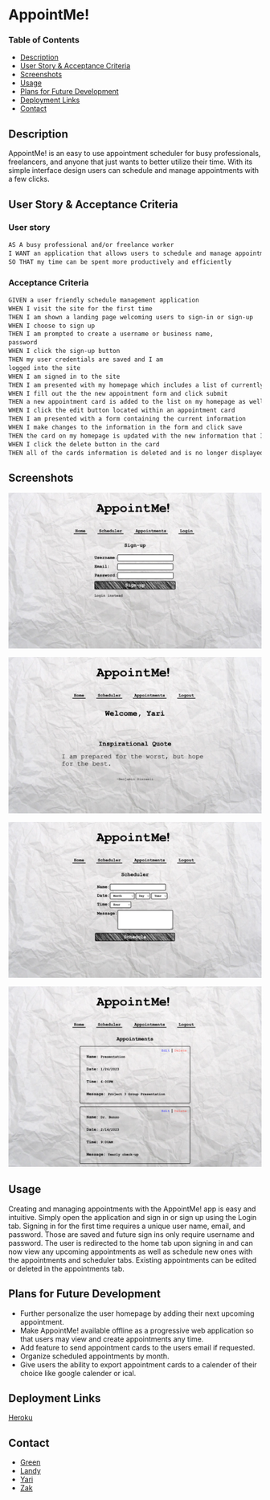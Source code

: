 # AppointMe!

### Table of Contents
- [Description](#Description)
- [User Story & Acceptance Criteria](#User_Story_&_Acceptance_Criteria)
- [Screenshots](#Screenshots)
- [Usage](#Usage)
- [Plans for Future Development](#Plans_for_Future_Development)
- [Deployment Links](#Deployment_Links)
- [Contact](#Contact)

## Description
AppointMe! is an easy to use appointment scheduler for busy professionals, freelancers, and anyone that just wants to better utilize their time. With its simple interface design users can schedule and manage appointments with a few clicks.  

## User Story & Acceptance Criteria

### User story
```md 
AS A busy professional and/or freelance worker
I WANT an application that allows users to schedule and manage appointments with me as well as let me schedule and manage appointments with other users
SO THAT my time can be spent more productively and efficiently
```

### Acceptance Criteria
```md 
GIVEN a user friendly schedule management application
WHEN I visit the site for the first time
THEN I am shown a landing page welcoming users to sign-in or sign-up
WHEN I choose to sign up 
THEN I am prompted to create a username or business name, 
password
WHEN I click the sign-up button
THEN my user credentials are saved and I am 
logged into the site
WHEN I am signed in to the site 
THEN I am presented with my homepage which includes a list of currently scheduled appointment cards containing appointment information, edit, and delete buttons, as well as a form to schedule new appointments with other users
WHEN I fill out the the new appointment form and click submit
THEN a new appointment card is added to the list on my homepage as well as the user with whom it is scheduled
WHEN I click the edit button located within an appointment card
THEN I am presented with a form containing the current information 
WHEN I make changes to the information in the form and click save
THEN the card on my homepage is updated with the new information that I entered
WHEN I click the delete button in the card
THEN all of the cards information is deleted and is no longer displayed on the homepage
```

## Screenshots
![AppointMe! login](./client/src/assets/images/signup.png)

![AppointMe! welcome screen](./client/src/assets/images/welcome.png)

![AppointMe! scheduler](./client/src/assets/images/scheduler.png)

![AppointMe! appointments](./client/src/assets/images/appointments.png)

## Usage
Creating and managing appointments with the AppointMe! app is easy and intuitive. Simply open the application and sign in or sign up using the Login tab. Signing in for the first time requires a unique user name, email, and password. Those are saved and future sign ins only require username and password. The user is redirected to the home tab upon signing in and can now view any upcoming appointments as well as schedule new ones with the appointments and scheduler tabs. Existing appointments can be edited or deleted in the appointments tab.

## Plans for Future Development
- Further personalize the user homepage by adding their next upcoming appointment.
- Make AppointMe! available offline as a progressive web application so that users may view and create appointments any time.
- Add feature to send appointment cards to the users email if requested.
- Organize scheduled appointments by month.
- Give users the ability to export appointment cards to a calender of their choice like google calender or ical.

## Deployment Links
[Heroku](https://appoint-me.herokuapp.com/)

## Contact
- [Green](https://github.com/mrgreen12375)
- [Landy](https://github.com/Landycodes)
- [Yari](https://github.com/FixieGemini)
- [Zak](https://github.com/taylorzak)